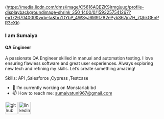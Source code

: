 (https://media.licdn.com/dms/image/C5616AQEZKSlrmgjuug/profile-displaybackgroundimage-shrink_350_1400/0/1593257541267?e=1726704000&v=beta&t=ZDYbP_4WSyJ6M9tZ82ePybS67jn7H_7QhkGEnPR3cXk)
### I am Sumaiya
#### QA Engineer

A passionate QA Engineer skilled in manual and automation testing. I love ensuring flawless software and great user experiences. Always exploring new tech and refining my skills. Let’s create something amazing!

Skills: API ,Salesforce ,Cypress ,Testcase

- 🔭 I’m currently working on Monstarlab bd 
- 📫 How to reach me: sumaiyatuni967@gmail.com 


[<img src='https://cdn.jsdelivr.net/npm/simple-icons@3.0.1/icons/github.svg' alt='github' height='40'>](https://github.com/sumaiya-sumu)  [<img src='https://cdn.jsdelivr.net/npm/simple-icons@3.0.1/icons/linkedin.svg' alt='linkedin' height='40'>](https://www.linkedin.com/in/https://www.linkedin.com/in/sumaiya-sumu-79a42017b//)  

